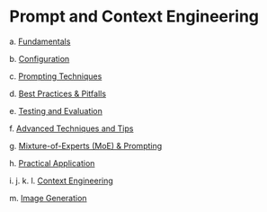 # **Prompt and Context Engineering**

a. [Fundamentals](https://github.com/munizazubair/notes-collection/blob/main/prompt_and_context_engineering/a.%20Fundamentals/readme.md)

b. [Configuration](https://github.com/munizazubair/notes-collection/blob/main/prompt_and_context_engineering/b.%20Configuration/readme.md)

c. [Prompting Techniques](https://github.com/munizazubair/notes-collection/blob/main/prompt_and_context_engineering/c.%20Prompting_Techniques/readme.md)

d. [Best Practices & Pitfalls](https://github.com/munizazubair/notes-collection/blob/main/prompt_and_context_engineering/d.%20Best_Practices_%26_Pitfalls/readme.md)

e. [Testing and Evaluation](https://github.com/munizazubair/notes-collection/blob/main/prompt_and_context_engineering/e.%20Testing_and_Evaluation/readme.md)

f. [Advanced Techniques and Tips](https://github.com/munizazubair/notes-collection/blob/main/prompt_and_context_engineering/f.%20Advanced_Techniques_and_Tips/readme.md)

g. [Mixture-of-Experts (MoE) & Prompting](https://github.com/munizazubair/notes-collection/blob/main/prompt_and_context_engineering/g.%20Mixture_of_Experts_(MoE)_%26_Prompting/readme.md)

h. [Practical Application](https://github.com/munizazubair/notes-collection/blob/main/prompt_and_context_engineering/h.%20Practical_Application/readme.md)

i. j. k. l. [Context Engineering](https://github.com/munizazubair/notes-collection/blob/main/prompt_and_context_engineering/i.%20j.%20k.%20conntext_engineering/readme.md)

m. [Image Generation](https://github.com/munizazubair/notes-collection/blob/main/prompt_and_context_engineering/m.%20image_generation/readme.md)
